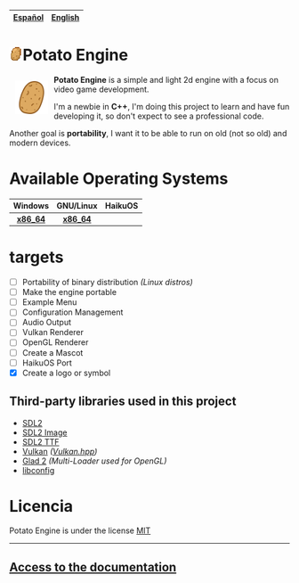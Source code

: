 | [Español]() | [English]() |
| :--: | :--: |

# <img draggable=false src = "assets/icon/patata.webp" width=24 style="image-rendering: pixelated;">Potato Engine

<img draggable=false src = "assets/icon/patata_icon.svg" width=60 align=left style="margin:10px 10px;">

<p><b>Potato Engine</b> is a simple and light 2d engine with a focus on video game development.</p>

<p>I'm a newbie in <b>C++</b>, I'm doing this project to learn and have fun developing it, so don't expect to see a professional code.</p>

<p>Another goal is <b>portability</b>, I want it to be able to run on old (not so old) and modern devices.</p>

# Available Operating Systems

| Windows | GNU/Linux | HaikuOS |
| :-----: | :-----: | :-----: |
|<b>[x86_64]()</b> | <b>[x86_64]()</b> | |

# targets
- [ ] Portability of binary distribution *(Linux distros)*
- [ ] Make the engine portable
- [ ] Example Menu
- [ ] Configuration Management
- [ ] Audio Output
- [ ] Vulkan Renderer
- [ ] OpenGL Renderer
- [ ] Create a Mascot
- [ ] HaikuOS Port
- [X] Create a logo or symbol

## Third-party libraries used in this project
<ul>
	<li><a href = "http://www.libsdl.org/">SDL2</a></li>
	<li><a href = "https://github.com/libsdl-org/SDL_image">SDL2 Image</a></li>
	<li><a href = "https://github.com/libsdl-org/SDL_ttf.git">SDL2 TTF</a></li>
	<li><a href = "https://www.vulkan.org/">Vulkan</a> <i>(<a href = "https://github.com/KhronosGroup/Vulkan-Hpp.git">Vulkan.hpp</a>)</i></li>
	<li><a href = "https://github.com/Dav1dde/glad.git">Glad 2</a> <i>(Multi-Loader used for OpenGL)</i></li>
	<li><a href = "https://github.com/hyperrealm/libconfig">libconfig</a></li>
</ul>

# Licencia
Potato Engine is under the license [MIT](../LICENSE)

<hr>

## [Access to the documentation](https://gitlab.com/448L/patata-engine/-/wikis/Indice-%F0%9F%A5%94)
